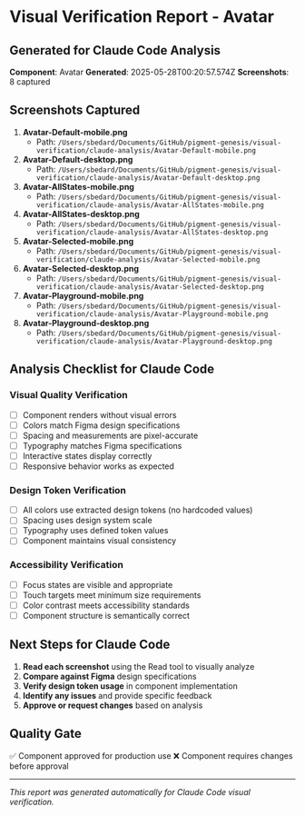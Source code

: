 # Visual Verification Report - Avatar

## Generated for Claude Code Analysis
**Component**: Avatar
**Generated**: 2025-05-28T00:20:57.574Z
**Screenshots**: 8 captured

## Screenshots Captured
1. **Avatar-Default-mobile.png**
   - Path: `/Users/sbedard/Documents/GitHub/pigment-genesis/visual-verification/claude-analysis/Avatar-Default-mobile.png`
2. **Avatar-Default-desktop.png**
   - Path: `/Users/sbedard/Documents/GitHub/pigment-genesis/visual-verification/claude-analysis/Avatar-Default-desktop.png`
3. **Avatar-AllStates-mobile.png**
   - Path: `/Users/sbedard/Documents/GitHub/pigment-genesis/visual-verification/claude-analysis/Avatar-AllStates-mobile.png`
4. **Avatar-AllStates-desktop.png**
   - Path: `/Users/sbedard/Documents/GitHub/pigment-genesis/visual-verification/claude-analysis/Avatar-AllStates-desktop.png`
5. **Avatar-Selected-mobile.png**
   - Path: `/Users/sbedard/Documents/GitHub/pigment-genesis/visual-verification/claude-analysis/Avatar-Selected-mobile.png`
6. **Avatar-Selected-desktop.png**
   - Path: `/Users/sbedard/Documents/GitHub/pigment-genesis/visual-verification/claude-analysis/Avatar-Selected-desktop.png`
7. **Avatar-Playground-mobile.png**
   - Path: `/Users/sbedard/Documents/GitHub/pigment-genesis/visual-verification/claude-analysis/Avatar-Playground-mobile.png`
8. **Avatar-Playground-desktop.png**
   - Path: `/Users/sbedard/Documents/GitHub/pigment-genesis/visual-verification/claude-analysis/Avatar-Playground-desktop.png`

## Analysis Checklist for Claude Code

### Visual Quality Verification
- [ ] Component renders without visual errors
- [ ] Colors match Figma design specifications
- [ ] Spacing and measurements are pixel-accurate
- [ ] Typography matches Figma specifications
- [ ] Interactive states display correctly
- [ ] Responsive behavior works as expected

### Design Token Verification  
- [ ] All colors use extracted design tokens (no hardcoded values)
- [ ] Spacing uses design system scale
- [ ] Typography uses defined token values
- [ ] Component maintains visual consistency

### Accessibility Verification
- [ ] Focus states are visible and appropriate
- [ ] Touch targets meet minimum size requirements
- [ ] Color contrast meets accessibility standards
- [ ] Component structure is semantically correct

## Next Steps for Claude Code
1. **Read each screenshot** using the Read tool to visually analyze
2. **Compare against Figma** design specifications  
3. **Verify design token usage** in component implementation
4. **Identify any issues** and provide specific feedback
5. **Approve or request changes** based on analysis

## Quality Gate
✅ Component approved for production use
❌ Component requires changes before approval

---
*This report was generated automatically for Claude Code visual verification.*
